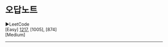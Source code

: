 # 오답노트
▶LeetCode <br>
[Easy] [1217](https://leetcode.com/problems/minimum-cost-to-move-chips-to-the-same-position/), [1005], [874] <br>
[Medium]

<hr>
